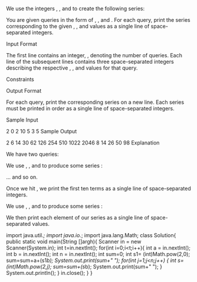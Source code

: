 We use the integers , , and  to create the following series:

You are given  queries in the form of , , and . For each query, print the series corresponding to the given , , and  values as a single line of  space-separated integers.

Input Format

The first line contains an integer, , denoting the number of queries.
Each line  of the  subsequent lines contains three space-separated integers describing the respective , , and  values for that query.

Constraints

Output Format

For each query, print the corresponding series on a new line. Each series must be printed in order as a single line of  space-separated integers.

Sample Input

2
0 2 10
5 3 5
Sample Output

2 6 14 30 62 126 254 510 1022 2046
8 14 26 50 98
Explanation

We have two queries:

We use , , and  to produce some series :

... and so on.

Once we hit , we print the first ten terms as a single line of space-separated integers.

We use , , and  to produce some series :

We then print each element of our series as a single line of space-separated values.



import java.util.*;
import java.io.*;
import java.lang.Math;
class Solution{
    public static void main(String []argh){
        Scanner in = new Scanner(System.in);
        int t=in.nextInt();
        for(int i=0;i<t;i++){
            int a = in.nextInt();
            int b = in.nextInt();
            int n = in.nextInt();
            int sum=0;
             int s1=  (int)Math.pow(2,0);
                sum=sum+a+(s1*b);
                 System.out.print(sum+" ");
            for(int j=1;j<n;j++)
            { 
                int s=  (int)Math.pow(2,j);
                sum=sum+(s*b);
                System.out.print(sum+" ");
            }
            System.out.println();
        }
        in.close();
    }
}
